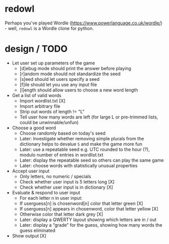 # redowl
Perhaps you've played Wordle (https://www.powerlanguage.co.uk/wordle/) - well, `redowl` is a Wordle clone for python. 

# design / TODO 

- Let user set up parameters of the game 
  - [d]ebug mode should print the answer before playing 
  - [r]andom mode should not standardize the seed 
  - [s]eed should let users specify a seed 
  - [f]ile should let you use any input file 
  - [l]ength should allow users to choose a new word length 
- Get a list of valid words 
  - Import wordlist.txt [X]
  - Import arbitrary file
  - Strip out words of length != "L"
  - Tell user how many words are left (for large L or pre-trimmed lists, could be unwinnable/unfun)
- Choose a good word 
  - Choose randomly based on today's seed 
  - Later: Investigate whether removing simple plurals from the dictionary helps to devalue `S` and make the game more fun 
  - Later: use a repeatable seed e.g. UTC rounded to the hour (?), modulo number of entries in wordlist.txt
  - Later: display the repeatable seed so others can play the same game
  - Later: choose words with statistically unusual properties 
- Accept user input 
  - Only letters, no numeric / specials  
  - Check whether user input is 5 letters long [X]
  - Check whether user input is in dictionary [X]
- Evaluate & respond to user input
  - For each letter n in user input:
   - If userguess[n] is chosenword[n] color that letter green [X]
   - If userguess[n] appears in chosenword, color that letter yellow [X]
   - Otherwise color that letter dark grey [X]
  - Later: display a QWERTY layout showing which letters are in / out 
  - Later: display a “grade” for the guess, showing how many words the guess eliminated 
- Show output [X]

